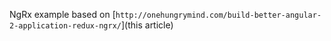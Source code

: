 NgRx example based on [`http://onehungrymind.com/build-better-angular-2-application-redux-ngrx/`](this article)